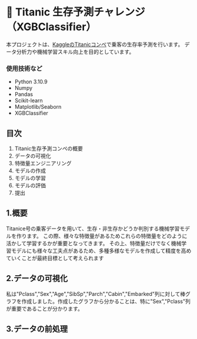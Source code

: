 # 🚢 Titanic 生存予測チャレンジ（XGBClassifier）

本プロジェクトは、[KaggleのTitanicコンペ](https://www.kaggle.com/c/titanic)で乗客の生存率予測を行います。
データ分析力や機械学習スキル向上を目的としています。

### 使用技術など
- Python 3.10.9
- Numpy
- Pandas
- Scikit-learn
- Matplotlib/Seaborn
- XGBClassifier

## 目次
1. Titanic生存予測コンペの概要
2. データの可視化
3. 特徴量エンジニアリング
4. モデルの作成
5. モデルの学習
6. モデルの評価
7. 提出

## 1.概要
Titanice号の乗客データを用いて、生存・非生存かどうか判別する機械学習モデルを作ります。
この際、様々な特徴量があるためこれらの特徴量をどのように活かして学習するかが重要となってきます。
その上、特徴量だけでなく機械学習モデルにも様々な工夫点があるため、多種多様なモデルを作成して精度を高めていくことが最終目標として考えられます


## 2.データの可視化
私は"Pclass","Sex","Age","SibSp","Parch","Cabin","Embarked"列に対して棒グラフを作成しました。作成したグラフから分かることは、特に"Sex","Pclass"列が重要であることが分かります。

## 3.データの前処理
